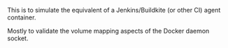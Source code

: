 This is to simulate the equivalent of a Jenkins/Buildkite (or other CI) agent container.

Mostly to validate the volume mapping aspects of the Docker daemon socket.
